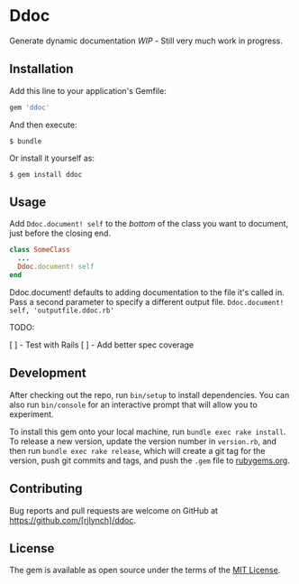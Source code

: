 # Ddoc

Generate dynamic documentation *WIP* - Still very much work in progress.

## Installation

Add this line to your application's Gemfile:

```ruby
gem 'ddoc'
```

And then execute:

    $ bundle

Or install it yourself as:

    $ gem install ddoc

## Usage

Add `Ddoc.document! self` to the _bottom_ of the class you want to document, 
just before the closing end.
```ruby
class SomeClass
  ...
  Ddoc.document! self
end
```

Ddoc.document! defaults to adding documentation to the file it's called in. 
Pass a second parameter to specify a different output file.
`Ddoc.document! self, 'outputfile.ddoc.rb'`  

TODO:

[ ] - Test with Rails
[ ] - Add better spec coverage

## Development

After checking out the repo, run `bin/setup` to install dependencies. You can also run `bin/console` for an interactive prompt that will allow you to experiment.

To install this gem onto your local machine, run `bundle exec rake install`. To release a new version, update the version number in `version.rb`, and then run `bundle exec rake release`, which will create a git tag for the version, push git commits and tags, and push the `.gem` file to [rubygems.org](https://rubygems.org).

## Contributing

Bug reports and pull requests are welcome on GitHub at https://github.com/[rjlynch]/ddoc.

## License

The gem is available as open source under the terms of the [MIT License](https://opensource.org/licenses/MIT).
